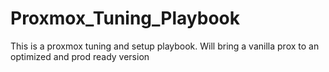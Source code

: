 # Proxmox_Tuning_Playbook
This is a proxmox tuning and setup playbook. Will bring a vanilla prox to an optimized and prod ready version
